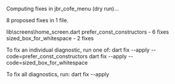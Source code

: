Computing fixes in jbr_cofe_menu (dry run)...

8 proposed fixes in 1 file.

lib\screens\home_screen.dart
  prefer_const_constructors - 6 fixes
  sized_box_for_whitespace - 2 fixes

To fix an individual diagnostic, run one of:
  dart fix --apply --code=prefer_const_constructors 
  dart fix --apply --code=sized_box_for_whitespace 

To fix all diagnostics, run:
  dart fix --apply 

